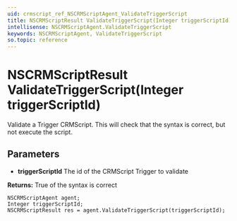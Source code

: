 ```yaml
---
uid: crmscript_ref_NSCRMScriptAgent_ValidateTriggerScript
title: NSCRMScriptResult ValidateTriggerScript(Integer triggerScriptId)
intellisense: NSCRMScriptAgent.ValidateTriggerScript
keywords: NSCRMScriptAgent, ValidateTriggerScript
so.topic: reference
---
```


# NSCRMScriptResult ValidateTriggerScript(Integer triggerScriptId)

Validate a Trigger CRMScript. This will check that the syntax is correct, but not execute the script.

## Parameters

* **triggerScriptId** The id of the CRMScript Trigger to validate

**Returns:** True of the syntax is correct

```crmscript
NSCRMScriptAgent agent;
Integer triggerScriptId;
NSCRMScriptResult res = agent.ValidateTriggerScript(triggerScriptId);
```


